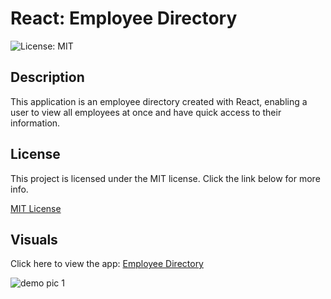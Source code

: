 # React: Employee Directory
![License: MIT](https://img.shields.io/badge/License-MIT-yellow.svg)

## Description
This application is an employee directory created with React, enabling a user to view all employees at once and have quick access to their information. 

## License
This project is licensed under the MIT license. Click the link below for more info.

[MIT License](https://opensource.org/licenses/MIT)

## Visuals
Click here to view the app: [Employee Directory](https://url.com/)

![demo pic 1](public/images/demo-pic1.jpg)